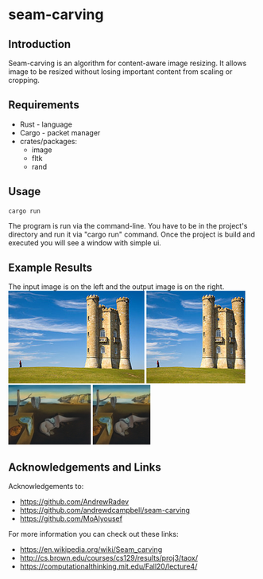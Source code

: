 
# seam-carving

## Introduction

Seam-carving is an algorithm for content-aware image resizing. It allows image to be resized without losing important content from scaling or cropping.


## Requirements

- Rust - language
- Cargo - packet manager
- crates/packages:
    - image
    - fltk
    - rand


## Usage

    cargo run

The program is run via the command-line. You have to be in the project's directory and run it via "cargo run" command. Once the project is build and executed you will see a window with simple ui.


## Example Results

The input image is on the left and the output image is on the right.\
![Input image 1](/data/example_1.png) ![Output image 1](/data/seam_carving_example_1.png)\
![Input image 2](/data/example_2.jpg) ![Output image 2](/data/seam_carving_example_2.png)


## Acknowledgements and Links

Acknowledgements to:
- https://github.com/AndrewRadev
- https://github.com/andrewdcampbell/seam-carving
- https://github.com/MoAlyousef

For more information you can check out these links:
- https://en.wikipedia.org/wiki/Seam_carving
- http://cs.brown.edu/courses/cs129/results/proj3/taox/
- https://computationalthinking.mit.edu/Fall20/lecture4/
